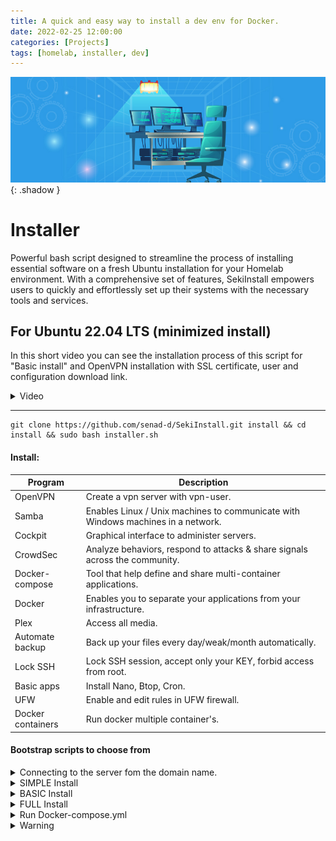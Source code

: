 ```yaml
---
title: A quick and easy way to install a dev env for Docker.
date: 2022-02-25 12:00:00
categories: [Projects]
tags: [homelab, installer, dev]
---
```

<script defer data-domain="senad-d.github.io" src="https://plus.seki.ink/js/script.js"></script>
![](https://github.com/senad-d/senad-d.github.io/blob/main/_media/images/homelab-banner.jpeg?raw=true){: .shadow }

# Installer

Powerful bash script designed to streamline the process of installing essential software on a fresh Ubuntu installation for your Homelab environment. With a comprehensive set of features, SekiInstall empowers users to quickly and effortlessly set up their systems with the necessary tools and services.

## For Ubuntu 22.04 LTS (minimized install)

In this short video you can see the installation process of this script for "Basic install" and OpenVPN installation with SSL certificate, user and configuration download link.


<details><summary> Video </summary>

<div style="max-width: 100%; max-height: auto;">
  <video controls style="width: 100%; height: auto;">
    <source src="https://user-images.githubusercontent.com/96924112/181740725-fa98c0fc-8bf5-4bef-994c-c06c902b84a8.mp4" type="video/mp4">
    Your browser does not support the video tag.
  </video>
</div>

</details>

---

```shell
git clone https://github.com/senad-d/SekiInstall.git install && cd install && sudo bash installer.sh
```

#### Install: 

| Program | Description |
| --- | --- |
| OpenVPN | Create a vpn server with vpn-user. |
| Samba | Enables Linux / Unix machines to communicate with Windows machines in a network. |
| Cockpit | Graphical interface to administer servers. |
| CrowdSec | Analyze behaviors, respond to attacks & share signals across the community. |
| Docker-compose | Tool that help define and share multi-container applications. |
| Docker | Enables you to separate your applications from your infrastructure. |
| Plex | Access all media. |
| Automate backup | Back up your files every day/weak/month automatically. |
| Lock SSH | Lock SSH session, accept only your KEY, forbid access from root. |
| Basic apps | Install Nano, Btop, Cron. |
| UFW | Enable and edit rules in UFW firewall. |
| Docker containers | Run docker multiple container's. |

#### Bootstrap scripts to choose from

<details><summary>Connecting to the server fom the domain name.</summary>
<p>

To be able to connect to yor home you need to do additional steps.
<br>
  - In the router you need to port forward ports 80, 443 and 22 (or use DMZ).
<br>
  - Buy domain name (I use namecheap.com).
<br>
  - Create account and connect your domain name to cloudflare.com for more security.
<br>
  - Configure NginxProxyMenager to point po the specific services and add a free SSL certificate.

</p>
</details>

<details><summary>SIMPLE Install</summary>
<p>

Create environment for docker containers.

  - Nano
<br>
  - Btop
<br>
  - Cron
<br>
  - Docker

</p>
</details>


<details><summary>BASIC Install</summary>
<p>

Create environment for docker containers with basic protection and monitoring.

  - Nano
<br>
  - Btop
<br>
  - Cron
<br>
  - Docker
<br>
  - Crowdsec
<br>
  - Cockpit
<br>
  - UFW

</p>
</details>


<details><summary>FULL Install</summary>
<p>

Create environment for docker containers with file sharing, media sharing, basic protection and monitoring.

  - Nano
<br>
  - Btop
<br>
  - Cron
<br>
  - Docker
<br>
  - Crowdsec
<br>
  - Cockpit
<br>
  - UFW
<br>
  - Samba
<br>
  - Plex

</p>
</details>

<details><summary>Run Docker-compose.yml</summary>
<p>

Run Docker images. (Start with Basic or Full install first.)
  <br>
  - Portainer
  <br>
  - Nginx
  <br>
  - Homer
  <br>
  - Grafana
  <br>
  - Prometheus
  <br>
  - Speedtest
  <br>
  - Qbittorrent
  <br>
  - Jackett
  <br>
  - Radarr
  <br>
  - Sonarr
  <br>
  - Filebrowser
  <br>
  - VSCode
  <br>
  - Matomo
  <br>
  - Wireguard
  <br>
  - MariaDB
  <br>
  - Node_exporter
  <br>
  - Cadvisor
  <br>
  - Cloudflare-ddns
  <br>
  - Watchtower

</p>
</details>

<details><summary>Warning</summary>
<p>

⚠️ Please beware that products can change over time.

I do my best to keep up with the latest changes and releases, but please understand that this won’t always be the case.

</p>
</details>